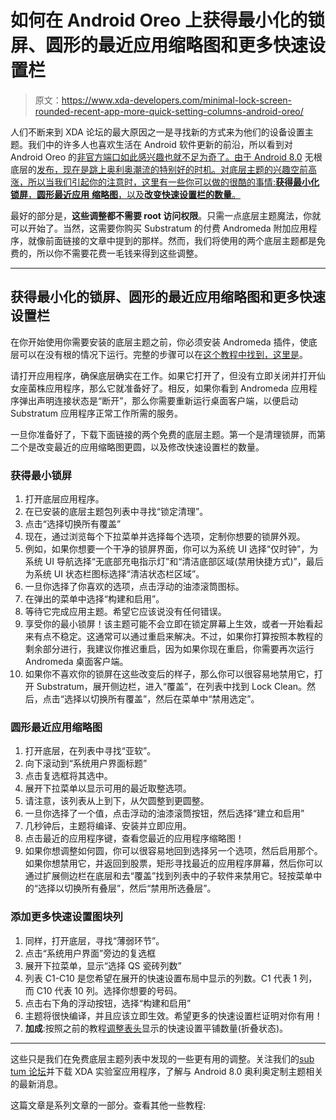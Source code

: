 # 如何在 Android Oreo 上获得最小化的锁屏、圆形的最近应用缩略图和更多快速设置栏

> 原文：<https://www.xda-developers.com/minimal-lock-screen-rounded-recent-app-more-quick-setting-columns-android-oreo/>

人们不断来到 XDA 论坛的最大原因之一是寻找新的方式来为他们的设备设置主题。我们中的许多人也喜欢生活在 Android 软件更新的前沿，所以看到对 Android Oreo 的[非官方端口如此感兴趣也就不足为奇了。由于 Android 8.0](https://www.xda-developers.com/list-android-oreo-unofficial-ports/) 无根底层的[发布，现在是跳上奥利奥潮流的特别好的时机。对底层主题的兴趣空前高涨，所以当我们引起你的注意时，这里有一些你可以做的很酷的事情:**获得最小化锁屏**，**圆形最近应用** **缩略图**，以及**改变快速设置栏的数量**。](https://www.xda-developers.com/andromeda-substratum-custom-themes-oreo/)

最好的部分是，**这些调整都不需要 root 访问权限**。只需一点底层主题魔法，你就可以开始了。当然，这需要你购买 Substratum 的付费 Andromeda 附加应用程序，就像前面链接的文章中提到的那样。然而，我们将使用的两个底层主题都是免费的，所以你不需要花费一毛钱来得到这些调整。

* * *

## 获得最小化的锁屏、圆形的最近应用缩略图和更多快速设置栏

在你开始使用你需要安装的底层主题之前，你必须安装 Andromeda 插件，使底层可以在没有根的情况下运行。完整的步骤可以在[这个教程中找到，这里是](https://www.xda-developers.com/custom-themes-android-oreo-substratum/)。

请打开应用程序，确保底层确实在工作。如果它打开了，但没有立即关闭并打开仙女座菌株应用程序，那么它就准备好了。相反，如果你看到 Andromeda 应用程序弹出声明连接状态是“断开”，那么你需要重新运行桌面客户端，以便启动 Substratum 应用程序正常工作所需的服务。

一旦你准备好了，下载下面链接的两个免费的底层主题。第一个是清理锁屏，而第二个是改变最近的应用缩略图更圆，以及修改快速设置栏的数量。

### 获得最小锁屏

1.  打开底层应用程序。
2.  在已安装的底层主题包列表中寻找“锁定清理”。
3.  点击“选择切换所有覆盖”
4.  现在，通过浏览每个下拉菜单并选择每个选项，定制你想要的锁屏外观。
5.  例如，如果你想要一个干净的锁屏界面，你可以为系统 UI 选择“仅时钟”，为系统 UI 导航选择“无底部充电指示灯”和“清洁底部区域(禁用快捷方式)”，最后为系统 UI 状态栏图标选择“清洁状态栏区域”。
6.  一旦你选择了你喜欢的选项，点击浮动的油漆滚筒图标。
7.  在弹出的菜单中选择“构建和启用”。
8.  等待它完成应用主题。希望它应该说没有任何错误。
9.  享受你的最小锁屏！该主题可能不会立即在锁定屏幕上生效，或者一开始看起来有点不稳定。这通常可以通过重启来解决。不过，如果你打算按照本教程的剩余部分进行，我建议你推迟重启，因为如果你现在重启，你需要再次运行 Andromeda 桌面客户端。
10.  如果你不喜欢你的锁屏在这些改变后的样子，那么你可以很容易地禁用它，打开 Substratum，展开侧边栏，进入“覆盖”，在列表中找到 Lock Clean。然后，点击“选择以切换所有覆盖”，然后在菜单中“禁用选定”。

### 圆形最近应用缩略图

1.  打开底层，在列表中寻找“亚软”。
2.  向下滚动到“系统用户界面标题”
3.  点击复选框将其选中。
4.  展开下拉菜单以显示可用的最近取整选项。
5.  请注意，该列表从上到下，从欠圆整到更圆整。
6.  一旦你选择了一个值，点击浮动的油漆滚筒按钮，然后选择“建立和启用”
7.  几秒钟后，主题将编译、安装并立即应用。
8.  点击最近的应用程序键，查看您最近的应用程序缩略图！
9.  如果你想调整如何圆，你可以很容易地回到选择另一个选项，然后启用那个。如果你想禁用它，并返回到股票，矩形寻找最近的应用程序屏幕，然后你可以通过扩展侧边栏在底层和去“覆盖”找到列表中的子软件来禁用它。轻按菜单中的“选择以切换所有叠层”，然后“禁用所选叠层”。

### 添加更多快速设置图块列

1.  同样，打开底层，寻找“薄弱环节”。
2.  点击“系统用户界面”旁边的复选框
3.  展开下拉菜单，显示“选择 QS 瓷砖列数”
4.  列表 C1-C10 是您希望在展开的快速设置布局中显示的列数。C1 代表 1 列，而 C10 代表 10 列。选择你想要的号码。
5.  点击右下角的浮动按钮，选择“构建和启用”
6.  主题将很快编译，并且应该立即生效。希望更多的快速设置栏证明对你有用！
7.  **加成**:按照之前的教程[调整表头](https://www.xda-developers.com/add-tiles-to-quick-settings-header-google-oneplus-sony-phones-no-root/)显示的快速设置平铺数量(折叠状态)。

* * *

这些只是我们在免费底层主题列表中发现的一些更有用的调整。关注我们的[sub tum 论坛](https://forum.xda-developers.com/apps/substratum)并下载 XDA 实验室应用程序，了解与 Android 8.0 奥利奥定制主题相关的最新消息。

这篇文章是系列文章的一部分。查看其他一些教程: